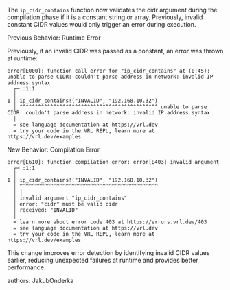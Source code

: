The `ip_cidr_contains` function now validates the cidr argument during the compilation phase if it is a constant string or array. Previously, invalid constant CIDR values would only trigger an error during execution.

Previous Behavior: Runtime Error

Previously, if an invalid CIDR was passed as a constant, an error was thrown at runtime:

```
error[E000]: function call error for "ip_cidr_contains" at (0:45): unable to parse CIDR: couldn't parse address in network: invalid IP address syntax
  ┌─ :1:1
  │
1 │ ip_cidr_contains!("INVALID", "192.168.10.32")
  │ ^^^^^^^^^^^^^^^^^^^^^^^^^^^^^^^^^^^^^^^^^^^^^ unable to parse CIDR: couldn't parse address in network: invalid IP address syntax
  │
  = see language documentation at https://vrl.dev
  = try your code in the VRL REPL, learn more at https://vrl.dev/examples
```

New Behavior: Compilation Error

```
error[E610]: function compilation error: error[E403] invalid argument
  ┌─ :1:1
  │
1 │ ip_cidr_contains!("INVALID", "192.168.10.32")
  │ ^^^^^^^^^^^^^^^^^^^^^^^^^^^^^^^^^^^^^^^^^^^^^
  │ │
  │ invalid argument "ip_cidr_contains"
  │ error: "cidr" must be valid cidr
  │ received: "INVALID"
  │
  = learn more about error code 403 at https://errors.vrl.dev/403
  = see language documentation at https://vrl.dev
  = try your code in the VRL REPL, learn more at https://vrl.dev/examples
```

This change improves error detection by identifying invalid CIDR values earlier, reducing unexpected failures at runtime and provides better performance.

authors: JakubOnderka
